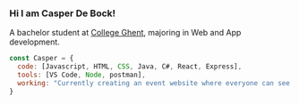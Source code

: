 ### Hi I am Casper De Bock!
<p>A bachelor student at <a href="https://hogent.be">College Ghent</a>, majoring in Web and App development.</p>

```javascript
const Casper = {
  code: [Javascript, HTML, CSS, Java, C#, React, Express],
  tools: [VS Code, Node, postman],
  working: "Currently creating an event website where everyone can see whats going on in Ghent!"
}
```
<!--
**CasperDeBock/CasperDeBock** is a ✨ _special_ ✨ repository because its `README.md` (this file) appears on your GitHub profile.

Here are some ideas to get you started:

- 🔭 I’m currently working on ...
- 🌱 I’m currently learning ...
- 👯 I’m looking to collaborate on ...
- 🤔 I’m looking for help with ...
- 💬 Ask me about ...
- 📫 How to reach me: ...
- 😄 Pronouns: ...
- ⚡ Fun fact: ...
-->
